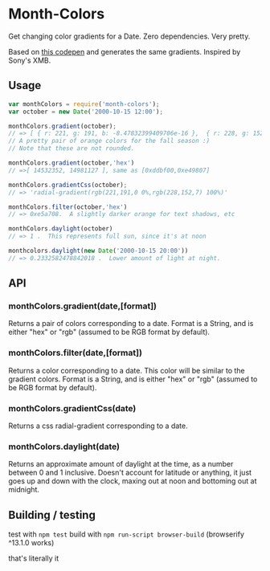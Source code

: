 # Month-Colors

Get changing color gradients for a Date.  Zero dependencies.  Very pretty.

Based on [this codepen](http://codepen.io/fenwick/pen/dpwQvA?editors=0010) and generates the same gradients.  Inspired by Sony's XMB.


## Usage

```javascript
var monthColors = require('month-colors');
var october = new Date('2000-10-15 12:00');

monthColors.gradient(october);
// => [ { r: 221, g: 191, b: -8.47832399409706e-16 },  { r: 228, g: 152, b: 6.999999999999999 } ].  
// A pretty pair of orange colors for the fall season :)
// Note that these are not rounded.

monthColors.gradient(october,'hex')
// =>[ 14532352, 14981127 ], same as [0xddbf00,0xe49807]

monthColors.gradientCss(october);
// => 'radial-gradient(rgb(221,191,0 0%,rgb(228,152,7) 100%)'

monthColors.filter(october,'hex')
// => 0xe5a708.  A slightly darker orange for text shadows, etc

monthColors.daylight(october)
// => 1 .  This represents full sun, since it's at noon

monthcolors.daylight(new Date('2000-10-15 20:00'))
// => 0.2332582478842018 .  Lower amount of light at night.
```

## API

### monthColors.gradient(date,[format])

Returns a pair of colors corresponding to a date.  Format is a String, and is either "hex" or "rgb" (assumed to be RGB format by default).

### monthColors.filter(date,[format])

Returns a color corresponding to a date.  This color will be similar to the gradient colors.  Format is a String, and is either "hex" or "rgb" (assumed to be RGB format by default).

### monthColors.gradientCss(date)

Returns a css radial-gradient corresponding to a date.

### monthColors.daylight(date)

Returns an approximate amount of daylight at the time, as a number between 0 and 1 inclusive.  Doesn't account for latitude or anything, it just goes up and down with the clock, maxing out at noon and bottoming out at midnight.

## Building / testing

test with `npm test`
build with `npm run-script browser-build` (browserify ^13.1.0 works)

that's literally it
